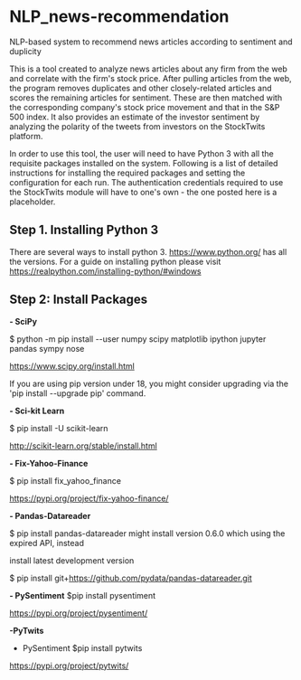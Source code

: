 # NLP_news-recommendation
NLP-based system to recommend news articles according to sentiment and duplicity

This is a tool created to analyze news articles about any firm from the web and correlate with the firm's stock price. After pulling articles from the web, the program removes duplicates and other closely-related articles and scores the remaining articles for sentiment. These are then matched with the corresponding company's stock price movement and that in the S&P 500 index. It also provides an estimate of the investor sentiment by analyzing the polarity of the tweets from investors on the StockTwits platform.

In order to use this tool, the user will need to have Python 3 with all the requisite packages installed on the system. Following is a list of detailed instructions for installing the required packages and setting the configuration for each run. The authentication credentials required to use the StockTwits module will have to one's own - the one posted here is a placeholder.


## Step 1. Installing Python 3
There are several ways to install python 3. <https://www.python.org/> has all the versions.
For a guide on installing python please visit <https://realpython.com/installing-python/#windows>
    
## Step 2: Install Packages

**- SciPy**

$ python -m pip install --user numpy scipy matplotlib ipython jupyter pandas sympy nose

<https://www.scipy.org/install.html>

If you are using pip version under 18, you might consider upgrading via the 'pip install --upgrade pip' command.
    
**- Sci-kit Learn**

$ pip install -U scikit-learn

<http://scikit-learn.org/stable/install.html>

**- Fix-Yahoo-Finance**

$ pip install fix_yahoo_finance

https://pypi.org/project/fix-yahoo-finance/


**- Pandas-Datareader**

$ pip install pandas-datareader might install version 0.6.0 which using the expired API, instead

install latest development version

$ pip install git+https://github.com/pydata/pandas-datareader.git

**- PySentiment**
$pip install pysentiment

https://pypi.org/project/pysentiment/

**-PyTwits**

- PySentiment $pip install pytwits

https://pypi.org/project/pytwits/
